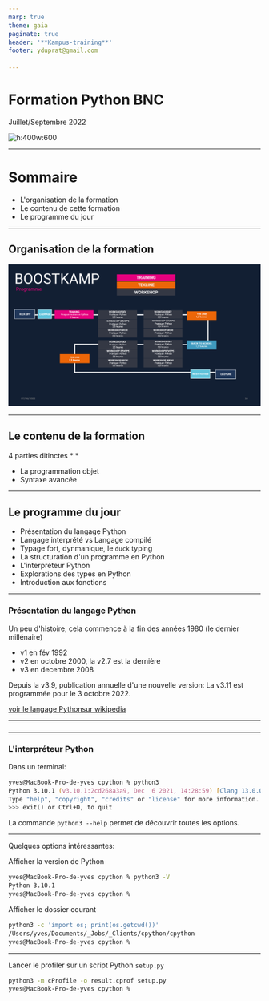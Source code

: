 ```yaml
---
marp: true
theme: gaia
paginate: true
header: '**Kampus-training**'
footer: yduprat@gmail.com

---
```

# Formation Python BNC

Juillet/Septembre 2022


![h:400w:600](https://www.python.org/static/community_logos/python-logo-generic.svg)

---
# Sommaire

* L'organisation de la formation
* Le contenu de cette formation
* Le programme du jour

---
## Organisation de la formation

![w:880](img/Scheduled.png)

---
## Le contenu de la formation

4 parties ditinctes
* 
* 
* La programmation objet
* Syntaxe avancée

---
## Le programme du jour
* Présentation du langage Python
* Langage interprété vs Langage compilé
* Typage fort, dynmanique, le `duck` typing
* La structuration d'un programme en Python
* L'interpréteur Python
* Explorations des types en Python
* Introduction aux fonctions

---
### Présentation du langage Python
<style scoped>
table {
  font-size: 9px;
}
</style>

Un peu d'histoire, cela commence à la fin des années 1980 (le dernier millénaire)
* v1 en fév 1992
* v2 en octobre 2000, la v2.7 est la dernière
* v3 en decembre 2008

Depuis la v3.9, publication annuelle d'une nouvelle version: La v3.11 est programmée pour le 3 octobre 2022.

[voir le langage Pythonsur wikipedia](https://fr.wikipedia.org/wiki/Python_(langage))

---
### 
---
### L'interpréteur Python

Dans un terminal:
```zsh
yves@MacBook-Pro-de-yves cpython % python3
Python 3.10.1 (v3.10.1:2cd268a3a9, Dec  6 2021, 14:28:59) [Clang 13.0.0 (clang-1300.0.29.3)] on darwin
Type "help", "copyright", "credits" or "license" for more information.
>>> exit() or Ctrl+D, to quit
```

La commande `python3 --help` permet de découvrir toutes les options. 

---

Quelques options intéressantes:

Afficher la version de Python

```zsh
yves@MacBook-Pro-de-yves cpython % python3 -V
Python 3.10.1
yves@MacBook-Pro-de-yves cpython %
```

Afficher le dossier courant

```zsh
python3 -c 'import os; print(os.getcwd())'
/Users/yves/Documents/_Jobs/_Clients/cpython/cpython
yves@MacBook-Pro-de-yves cpython %
```

---

Lancer le profiler sur un script Python `setup.py`

```zsh
python3 -m cProfile -o result.cprof setup.py
yves@MacBook-Pro-de-yves cpython %
```


